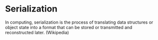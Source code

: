 # Serialization

In computing, serialization is the process of translating data structures or object state into a format that can be stored or transmitted and reconstructed later. (Wikipedia)
